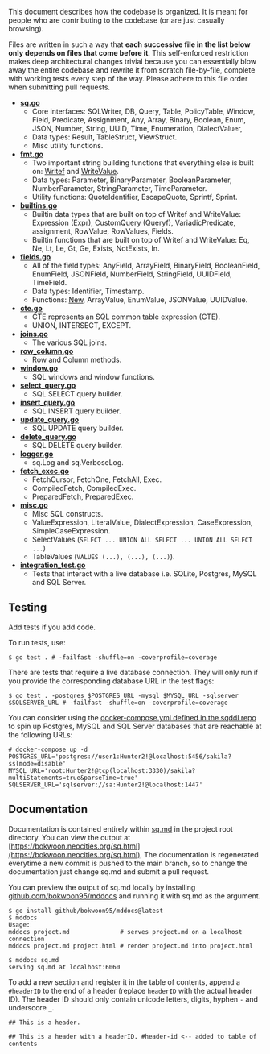 This document describes how the codebase is organized. It is meant for people who are contributing to the codebase (or are just casually browsing).

Files are written in such a way that **each successive file in the list below only depends on files that come before it**. This self-enforced restriction makes deep architectural changes trivial because you can essentially blow away the entire codebase and rewrite it from scratch file-by-file, complete with working tests every step of the way. Please adhere to this file order when submitting pull requests.

- [**sq.go**](https://github.com/bokwoon95/sq/blob/main/sq.go)
    - Core interfaces: SQLWriter, DB, Query, Table, PolicyTable, Window, Field, Predicate, Assignment, Any, Array, Binary, Boolean, Enum, JSON, Number, String, UUID, Time, Enumeration, DialectValuer,
    - Data types: Result, TableStruct, ViewStruct.
    - Misc utility functions.
- [**fmt.go**](https://github.com/bokwoon95/sq/blob/main/fmt.go)
    - Two important string building functions that everything else is built on: [Writef](https://pkg.go.dev/github.com/bokwoon95/sq#Writef) and [WriteValue](https://pkg.go.dev/github.com/bokwoon95/sq#WriteValue).
    - Data types: Parameter, BinaryParameter, BooleanParameter, NumberParameter, StringParameter, TimeParameter.
    - Utility functions: QuoteIdentifier, EscapeQuote, Sprintf, Sprint.
- [**builtins.go**](https://github.com/bokwoon95/sq/blob/main/builtins.go)
    - Builtin data types that are built on top of Writef and WriteValue: Expression (Expr), CustomQuery (Queryf), VariadicPredicate, assignment, RowValue, RowValues, Fields.
    - Builtin functions that are built on top of Writef and WriteValue: Eq, Ne, Lt, Le, Gt, Ge, Exists, NotExists, In.
- [**fields.go**](https://github.com/bokwoon95/sq/blob/main/fields.go)
    - All of the field types: AnyField, ArrayField, BinaryField, BooleanField, EnumField, JSONField, NumberField, StringField, UUIDField, TimeField.
    - Data types: Identifier, Timestamp.
    - Functions: [New](https://pkg.go.dev/github.com/bokwoon95/sq#New), ArrayValue, EnumValue, JSONValue, UUIDValue.
- [**cte.go**](https://github.com/bokwoon95/sq/blob/main/cte.go)
    - CTE represents an SQL common table expression (CTE).
    - UNION, INTERSECT, EXCEPT.
- [**joins.go**](https://github.com/bokwoon95/sq/blob/main/joins.go)
    - The various SQL joins.
- [**row_column.go**](https://github.com/bokwoon95/sq/blob/main/row_column.go)
    - Row and Column methods.
- [**window.go**](https://github.com/bokwoon95/sq/blob/main/window.go)
    - SQL windows and window functions.
- [**select_query.go**](https://github.com/bokwoon95/sq/blob/main/select_query.go)
    - SQL SELECT query builder.
- [**insert_query.go**](https://github.com/bokwoon95/sq/blob/main/insert_query.go)
    - SQL INSERT query builder.
- [**update_query.go**](https://github.com/bokwoon95/sq/blob/main/update_query.go)
    - SQL UPDATE query builder.
- [**delete_query.go**](https://github.com/bokwoon95/sq/blob/main/delete_query.go)
    - SQL DELETE query builder.
- [**logger.go**](https://github.com/bokwoon95/sq/blob/main/logger.go)
    - sq.Log and sq.VerboseLog.
- [**fetch_exec.go**](https://github.com/bokwoon95/sq/blob/main/fetch_exec.go)
    - FetchCursor, FetchOne, FetchAll, Exec.
    - CompiledFetch, CompiledExec.
    - PreparedFetch, PreparedExec.
- [**misc.go**](https://github.com/bokwoon95/sq/blob/main/misc.go)
    - Misc SQL constructs.
    - ValueExpression, LiteralValue, DialectExpression, CaseExpression, SimpleCaseExpression.
    - SelectValues (`SELECT ... UNION ALL SELECT ... UNION ALL SELECT ...`)
    - TableValues (`VALUES (...), (...), (...)`).
- [**integration_test.go**](https://github.com/bokwoon95/sq/blob/main/integration_test.go)
    - Tests that interact with a live database i.e. SQLite, Postgres, MySQL and SQL Server.

## Testing

Add tests if you add code.

To run tests, use:

```shell
$ go test . # -failfast -shuffle=on -coverprofile=coverage
```

There are tests that require a live database connection. They will only run if you provide the corresponding database URL in the test flags:

```shell
$ go test . -postgres $POSTGRES_URL -mysql $MYSQL_URL -sqlserver $SQLSERVER_URL # -failfast -shuffle=on -coverprofile=coverage
```

You can consider using the [docker-compose.yml defined in the sqddl repo](https://github.com/bokwoon95/sqddl/blob/main/docker-compose.yml) to spin up Postgres, MySQL and SQL Server databases that are reachable at the following URLs:

```shell
# docker-compose up -d
POSTGRES_URL='postgres://user1:Hunter2!@localhost:5456/sakila?sslmode=disable'
MYSQL_URL='root:Hunter2!@tcp(localhost:3330)/sakila?multiStatements=true&parseTime=true'
SQLSERVER_URL='sqlserver://sa:Hunter2!@localhost:1447'
```

## Documentation

Documentation is contained entirely within [sq.md](https://github.com/bokwoon95/sq/blob/main/sq.md) in the project root directory. You can view the output at [https://bokwoon.neocities.org/sq.html](https://bokwoon.neocities.org/sq.html). The documentation is regenerated everytime a new commit is pushed to the main branch, so to change the documentation just change sq.md and submit a pull request.

You can preview the output of sq.md locally by installing [github.com/bokwoon95/mddocs](https://github.com/bokwoon95/mddocs) and running it with sq.md as the argument.

```shell
$ go install github/bokwoon95/mddocs@latest
$ mddocs
Usage:
mddocs project.md              # serves project.md on a localhost connection
mddocs project.md project.html # render project.md into project.html

$ mddocs sq.md
serving sq.md at localhost:6060
```

To add a new section and register it in the table of contents, append a `#headerID` to the end of a header (replace `headerID` with the actual header ID). The header ID should only contain unicode letters, digits, hyphen `-` and underscore `_`.

```text
## This is a header.

## This is a header with a headerID. #header-id <-- added to table of contents
```
